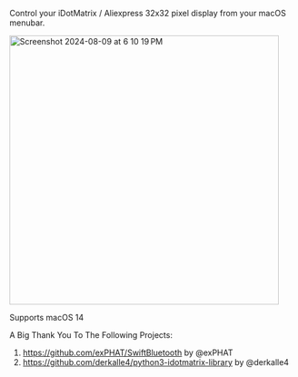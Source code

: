 Control your iDotMatrix / Aliexpress 32x32 pixel display from your macOS menubar.

<img width="474" alt="Screenshot 2024-08-09 at 6 10 19 PM" src="https://github.com/user-attachments/assets/e679f8af-2ff6-49db-8330-030ee3e2a2c0">


Supports macOS 14

A Big Thank You To The Following Projects:
1. https://github.com/exPHAT/SwiftBluetooth by @exPHAT
2. https://github.com/derkalle4/python3-idotmatrix-library by @derkalle4
